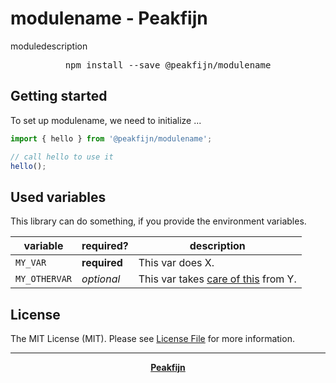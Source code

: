 # modulename - Peakfijn

moduledescription

<div align="center">
	<pre>npm install --save @peakfijn/modulename</pre>
</div>

## Getting started

To set up modulename, we need to initialize ...

```javascript
import { hello } from '@peakfijn/modulename';

// call hello to use it
hello();
```

## Used variables

This library can do something, if you provide the environment variables.

variable      | required?    | description
---           | ---          | ---
`MY_VAR`      | **required** | This var does X.
`MY_OTHERVAR` | _optional_   | This var takes [care of this](#getting-started) from Y.

## License

The MIT License (MIT). Please see [License File](LICENSE.md) for more information.

--- ---

<div align="center">
    <strong><a href="https://peakfijn.nl">Peakfijn</a></strong>
</div>
